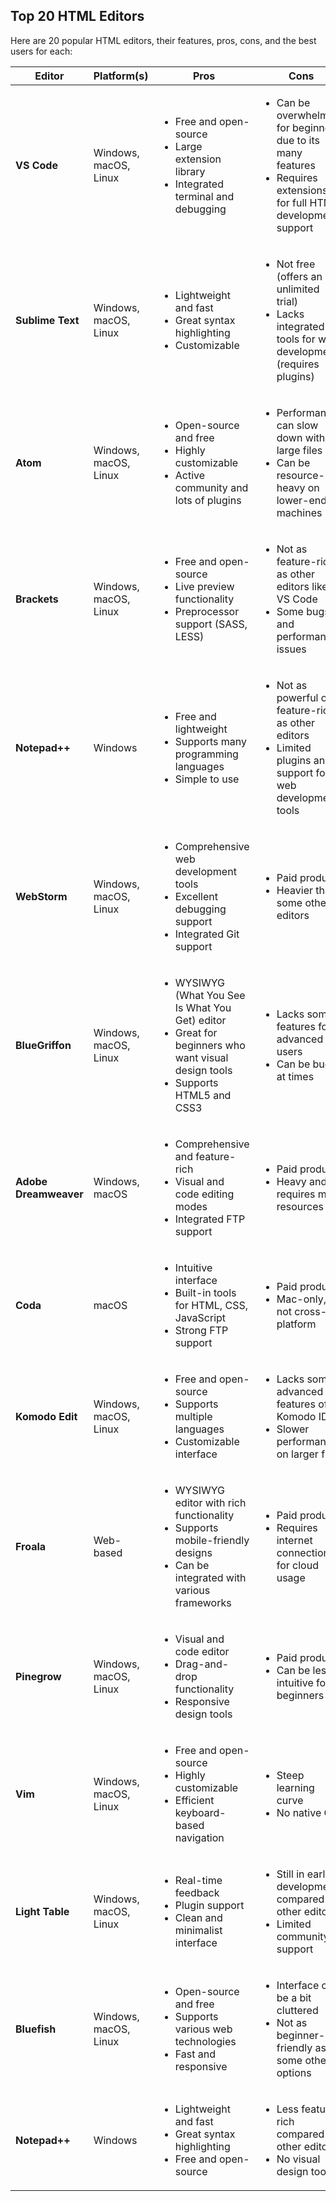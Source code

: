 <h2>Top 20 HTML Editors</h2>

<p>Here are 20 popular HTML editors, their features, pros, cons, and the best users for each:</p>

<table>
  <thead>
    <tr>
      <th>Editor</th>
      <th>Platform(s)</th>
      <th>Pros</th>
      <th>Cons</th>
      <th>Best For</th>
    </tr>
  </thead>
  <tbody>
    <!-- Existing Editors -->
    <tr>
      <td><b>VS Code</b></td>
      <td>Windows, macOS, Linux</td>
      <td>
        <ul>
          <li>Free and open-source</li>
          <li>Large extension library</li>
          <li>Integrated terminal and debugging</li>
        </ul>
      </td>
      <td>
        <ul>
          <li>Can be overwhelming for beginners due to its many features</li>
          <li>Requires extensions for full HTML development support</li>
        </ul>
      </td>
      <td>Intermediate to advanced users</td>
    </tr>
    <tr>
      <td><b>Sublime Text</b></td>
      <td>Windows, macOS, Linux</td>
      <td>
        <ul>
          <li>Lightweight and fast</li>
          <li>Great syntax highlighting</li>
          <li>Customizable</li>
        </ul>
      </td>
      <td>
        <ul>
          <li>Not free (offers an unlimited trial)</li>
          <li>Lacks integrated tools for web development (requires plugins)</li>
        </ul>
      </td>
      <td>Intermediate to advanced users</td>
    </tr>
    <tr>
      <td><b>Atom</b></td>
      <td>Windows, macOS, Linux</td>
      <td>
        <ul>
          <li>Open-source and free</li>
          <li>Highly customizable</li>
          <li>Active community and lots of plugins</li>
        </ul>
      </td>
      <td>
        <ul>
          <li>Performance can slow down with large files</li>
          <li>Can be resource-heavy on lower-end machines</li>
        </ul>
      </td>
      <td>Intermediate users</td>
    </tr>
    <tr>
      <td><b>Brackets</b></td>
      <td>Windows, macOS, Linux</td>
      <td>
        <ul>
          <li>Free and open-source</li>
          <li>Live preview functionality</li>
          <li>Preprocessor support (SASS, LESS)</li>
        </ul>
      </td>
      <td>
        <ul>
          <li>Not as feature-rich as other editors like VS Code</li>
          <li>Some bugs and performance issues</li>
        </ul>
      </td>
      <td>Beginners to intermediate users</td>
    </tr>
    <tr>
      <td><b>Notepad++</b></td>
      <td>Windows</td>
      <td>
        <ul>
          <li>Free and lightweight</li>
          <li>Supports many programming languages</li>
          <li>Simple to use</li>
        </ul>
      </td>
      <td>
        <ul>
          <li>Not as powerful or feature-rich as other editors</li>
          <li>Limited plugins and support for web development tools</li>
        </ul>
      </td>
      <td>Beginners</td>
    </tr>
    <tr>
      <td><b>WebStorm</b></td>
      <td>Windows, macOS, Linux</td>
      <td>
        <ul>
          <li>Comprehensive web development tools</li>
          <li>Excellent debugging support</li>
          <li>Integrated Git support</li>
        </ul>
      </td>
      <td>
        <ul>
          <li>Paid product</li>
          <li>Heavier than some other editors</li>
        </ul>
      </td>
      <td>Intermediate to advanced users</td>
    </tr>
    <tr>
      <td><b>BlueGriffon</b></td>
      <td>Windows, macOS, Linux</td>
      <td>
        <ul>
          <li>WYSIWYG (What You See Is What You Get) editor</li>
          <li>Great for beginners who want visual design tools</li>
          <li>Supports HTML5 and CSS3</li>
        </ul>
      </td>
      <td>
        <ul>
          <li>Lacks some features for advanced users</li>
          <li>Can be buggy at times</li>
        </ul>
      </td>
      <td>Beginners to intermediate users</td>
    </tr>
    <tr>
      <td><b>Adobe Dreamweaver</b></td>
      <td>Windows, macOS</td>
      <td>
        <ul>
          <li>Comprehensive and feature-rich</li>
          <li>Visual and code editing modes</li>
          <li>Integrated FTP support</li>
        </ul>
      </td>
      <td>
        <ul>
          <li>Paid product</li>
          <li>Heavy and requires more resources</li>
        </ul>
      </td>
      <td>Intermediate to advanced users</td>
    </tr>
    <tr>
      <td><b>Coda</b></td>
      <td>macOS</td>
      <td>
        <ul>
          <li>Intuitive interface</li>
          <li>Built-in tools for HTML, CSS, JavaScript</li>
          <li>Strong FTP support</li>
        </ul>
      </td>
      <td>
        <ul>
          <li>Paid product</li>
          <li>Mac-only, not cross-platform</li>
        </ul>
      </td>
      <td>Intermediate users</td>
    </tr>
    <tr>
      <td><b>Komodo Edit</b></td>
      <td>Windows, macOS, Linux</td>
      <td>
        <ul>
          <li>Free and open-source</li>
          <li>Supports multiple languages</li>
          <li>Customizable interface</li>
        </ul>
      </td>
      <td>
        <ul>
          <li>Lacks some advanced features of Komodo IDE</li>
          <li>Slower performance on larger files</li>
        </ul>
      </td>
      <td>Intermediate users</td>
    </tr>
    <tr>
      <td><b>Froala</b></td>
      <td>Web-based</td>
      <td>
        <ul>
          <li>WYSIWYG editor with rich functionality</li>
          <li>Supports mobile-friendly designs</li>
          <li>Can be integrated with various frameworks</li>
        </ul>
      </td>
      <td>
        <ul>
          <li>Paid product</li>
          <li>Requires internet connection for cloud usage</li>
        </ul>
      </td>
      <td>Web developers with a focus on design</td>
    </tr>
    <tr>
      <td><b>Pinegrow</b></td>
      <td>Windows, macOS, Linux</td>
      <td>
        <ul>
          <li>Visual and code editor</li>
          <li>Drag-and-drop functionality</li>
          <li>Responsive design tools</li>
        </ul>
      </td>
      <td>
        <ul>
          <li>Paid product</li>
          <li>Can be less intuitive for beginners</li>
        </ul>
      </td>
      <td>Intermediate to advanced users</td>
    </tr>
    <tr>
      <td><b>Vim</b></td>
      <td>Windows, macOS, Linux</td>
      <td>
        <ul>
          <li>Free and open-source</li>
          <li>Highly customizable</li>
          <li>Efficient keyboard-based navigation</li>
        </ul>
      </td>
      <td>
        <ul>
          <li>Steep learning curve</li>
          <li>No native GUI</li>
        </ul>
      </td>
      <td>Advanced users</td>
    </tr>
    <tr>
      <td><b>Light Table</b></td>
      <td>Windows, macOS, Linux</td>
      <td>
        <ul>
          <li>Real-time feedback</li>
          <li>Plugin support</li>
          <li>Clean and minimalist interface</li>
        </ul>
      </td>
      <td>
        <ul>
          <li>Still in early development compared to other editors</li>
          <li>Limited community support</li>
        </ul>
      </td>
      <td>Intermediate users</td>
    </tr>
    <tr>
      <td><b>Bluefish</b></td>
      <td>Windows, macOS, Linux</td>
      <td>
        <ul>
          <li>Open-source and free</li>
          <li>Supports various web technologies</li>
          <li>Fast and responsive</li>
        </ul>
      </td>
      <td>
        <ul>
          <li>Interface can be a bit cluttered</li>
          <li>Not as beginner-friendly as some other options</li>
        </ul>
      </td>
      <td>Intermediate to advanced users</td>
    </tr>
    <tr>
      <td><b>Notepad++</b></td>
      <td>Windows</td>
      <td>
        <ul>
          <li>Lightweight and fast</li>
          <li>Great syntax highlighting</li>
          <li>Free and open-source</li>
        </ul>
      </td>
      <td>
        <ul>
          <li>Less feature-rich compared to other editors</li>
          <li>No visual design tools</li>
        </ul>
      </td>
      <td>Beginners</td>
    </tr>
  </tbody>
</table>

